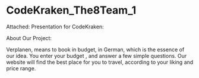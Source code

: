 # CodeKraken_The8Team_1
Attached: Presentation for CodeKraken: 

About Our Project:

Verplanen, means to book in budget, in German, which is the essence of our idea. 
You enter your budget , and answer a few simple questions. Our website will find the best place for you to travel, according to your liking and price range.
